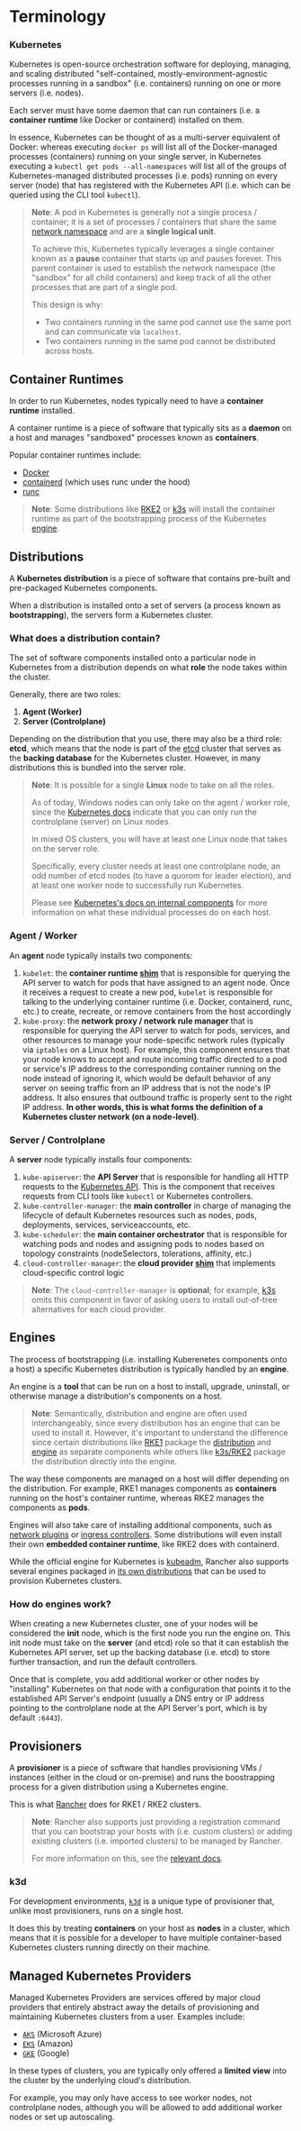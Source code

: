 # Terminology

### Kubernetes

Kubernetes is open-source orchestration software for deploying, managing, and scaling distributed "self-contained, mostly-environment-agnostic processes running in a sandbox" (i.e. containers) running on one or more servers (i.e. nodes).

Each server must have some daemon that can run containers (i.e. a **container runtime** like Docker or containerd) installed on them.

In essence, Kubernetes can be thought of as a multi-server equivalent of Docker: whereas executing `docker ps` will list all of the Docker-managed processes (containers) running on your single server, in Kubernetes executing a `kubectl get pods --all-namespaces` will list all of the groups of Kubernetes-managed distributed processes (i.e. pods) running on every server (node) that has registered with the Kubernetes API (i.e. which can be queried using the CLI tool `kubectl`).

> **Note**: A pod in Kubernetes is generally not a single process / container; it is a set of processes / containers that share the same [network namespace](https://man7.org/linux/man-pages/man7/network_namespaces.7.html) and are a **single logical unit**.
>
> To achieve this, Kubernetes typically leverages a single container known as a **pause** container that starts up and pauses forever. This parent container is used to establish the network namespace (the "sandbox" for all child containers) and keep track of all the other processes that are part of a single pod.
>
> This design is why:
>
> - Two containers running in the same pod cannot use the same port and can communicate via `localhost`.
> - Two containers running in the same pod cannot be distributed across hosts.

## Container Runtimes

In order to run Kubernetes, nodes typically need to have a **container runtime** installed.

A container runtime is a piece of software that typically sits as a **daemon** on a host and manages "sandboxed" processes known as **containers**.

Popular container runtimes include:

- [Docker](https://www.docker.com)
- [containerd](https://containerd.io) (which uses runc under the hood)
- [runc](https://github.com/opencontainers/runc)

> **Note**: Some distributions like [RKE2](./rke2.md) or [k3s](./k3s.md) will install the container runtime as part of the bootstrapping process of the Kubernetes [engine](#engines).

## Distributions

A **Kubernetes distribution** is a piece of software that contains pre-built and pre-packaged Kubernetes components.

When a distribution is installed onto a set of servers (a process known as **bootstrapping**), the servers form a Kubernetes cluster.

### What does a distribution contain?

The set of software components installed onto a particular node in Kubernetes from a distribution depends on what **role** the node takes within the cluster.

Generally, there are two roles:

1. **Agent (Worker)**
2. **Server (Controlplane)**

Depending on the distribution that you use, there may also be a third role: **etcd**, which means that the node is part of the [etcd](https://etcd.io) cluster that serves as the **backing database** for the Kubernetes cluster. However, in many distributions this is bundled into the server role.

> **Note**: It is possible for a single **Linux** node to take on all the roles.
>
> As of today, Windows nodes can only take on the agent / worker role, since the [Kubernetes docs](https://kubernetes.io/docs/concepts/windows/intro/#windows-nodes-in-kubernetes) indicate that you can only run the controlplane (server) on Linux nodes.
>
> In mixed OS clusters, you will have at least one Linux node that takes on the server role.
>
> Specifically, every cluster needs at least one controlplane node, an odd number of etcd nodes (to have a quorom for leader election), and at least one worker node to successfully run Kubernetes. 
>
> Please see [Kubernetes's docs on internal components](https://kubernetes.io/docs/concepts/overview/components/) for more information on what these individual processes do on each host.

### Agent / Worker

An **agent** node typically installs two components:

1. `kubelet`: the **container runtime [shim](https://en.wikipedia.org/wiki/Shim_(computing))** that is responsible for querying the API server to watch for pods that have assigned to an agent node. Once it receives a request to create a new pod, `kubelet` is responsible for talking to the underlying container runtime (i.e. Docker, containerd, runc, etc.) to create, recreate, or remove containers from the host accordingly
2. `kube-proxy`: the **network proxy / network rule manager** that is responsible for querying the API server to watch for pods, services, and other resources to manage your node-specific network rules (typically via `iptables` on a Linux host). For example, this component ensures that your node knows to accept and route incoming traffic directed to a pod or service's IP address to the corresponding container running on the node instead of ignoring it, which would be default behavior of any server on seeing traffic from an IP address that is not the node's IP address. It also ensures that outbound traffic is properly sent to the right IP address. **In other words, this is what forms the definition of a Kubernetes cluster network (on a node-level)**.

### Server / Controlplane

A **server** node typically installs four components:

1. `kube-apiserver`: the **API Server** that is responsible for handling all HTTP requests to the [Kubernetes API](https://kubernetes.io/docs/reference/using-api/api-concepts/). This is the component that receives requests from CLI tools like `kubectl` or Kubernetes controllers.
2. `kube-controller-manager`: the **main controller** in charge of managing the lifecycle of default Kubernetes resources such as nodes, pods, deployments, services, serviceaccounts, etc.
3. `kube-scheduler`: the **main container orchestrator** that is responsible for watching pods and nodes and assigning pods to nodes based on topology constraints (nodeSelectors, tolerations, affinity, etc.)
4. `cloud-controller-manager`: the **cloud provider [shim](https://en.wikipedia.org/wiki/Shim_(computing))** that implements cloud-specific control logic

> **Note**: The `cloud-controller-manager` is **optional**; for example, [k3s](https://github.com/k3s-io/k3s?tab=readme-ov-file#what-have-you-removed-from-upstream-kubernetes) omits this component in favor of asking users to install out-of-tree alternatives for each cloud provider.

## Engines

The process of bootstrapping (i.e. installing Kuberenetes components onto a host) a specific Kubernetes distribution is typically handled by an **engine**.

An engine is a **tool** that can be run on a host to install, upgrade, uninstall, or otherwise manage a distribution's components on a host.

> **Note**: Semantically, distribution and engine are often used interchangeably, since every distribution has an engine that can be used to install it. However, it's important to understand the difference since certain distributions like [RKE1](./rke.md) package the [distribution](https://github.com/rancher/hyperkube) and [engine](https://github.com/rancher/rke) as separate components while others like [k3s/RKE2](./rke2.md) package the distribution directly into the engine.

The way these components are managed on a host will differ depending on the distribution. For example, RKE1 manages components as **containers** running on the host's container runtime, whereas RKE2 manages the components as **pods**.

Engines will also take care of installing additional components, such as [network plugins](https://kubernetes.io/docs/concepts/extend-kubernetes/compute-storage-net/network-plugins) or [ingress controllers](https://kubernetes.io/docs/concepts/services-networking/ingress-controllers). Some distributions will even install their own **embedded container runtime**, like RKE2 does with containerd.

While the official engine for Kubernetes is [kubeadm](https://kubernetes.io/docs/reference/setup-tools/kubeadm/), Rancher also supports several engines packaged in [its own distributions](./rancher_distributions.md) that can be used to provision Kubernetes clusters.

### How do engines work?

When creating a new Kubernetes cluster, one of your nodes will be considered the **init** node, which is the first node you run the engine on. This init node must take on the **server** (and etcd) role so that it can establish the Kubernetes API server, set up the backing database (i.e. etcd) to store further transaction, and run the default controllers.

Once that is complete, you add additional worker or other nodes by "installing" Kubernetes on that node with a configuration that points it to the established API Server's endpoint (usually a DNS entry or IP address pointing to the controlplane node at the API Server's port, which is by default `:6443`).

## Provisioners

A **provisioner** is a piece of software that handles provisioning VMs / instances (either in the cloud or on-premise) and runs the boostrapping process for a given distribution using a Kubernetes engine.

This is what [Rancher](https://ranchermanager.docs.rancher.com) does for RKE1 / RKE2 clusters.

> **Note**: Rancher also supports just providing a registration command that you can bootstrap your hosts with (i.e. custom clusters) or adding existing clusters (i.e. imported clusters) to be managed by Rancher.
>
> For more information on this, see the [relevant docs](../general/types_of_rancher_clusters.md).

### k3d

For development environments, [`k3d`](https://k3d.io) is a unique type of provisioner that, unlike most provisioners, runs on a single host.

It does this by treating **containers** on your host as **nodes** in a cluster, which means that it is possible for a developer to have multiple container-based Kubernetes clusters running directly on their machine.

## Managed Kubernetes Providers

Managed Kubernetes Providers are services offered by major cloud providers that entirely abstract away the details of provisioning and maintaining Kubernetes clusters from a user. Examples include:

- [`AKS`](https://docs.microsoft.com/en-us/azure/aks/) (Microsoft Azure)
- [`EKS`](https://docs.aws.amazon.com/eks/latest/userguide/what-is-eks.html) (Amazon)
- [`GKE`](https://cloud.google.com/kubernetes-engine/) (Google)

In these types of clusters, you are typically only offered a **limited view** into the cluster by the underlying cloud's distribution.

For example, you may only have access to see worker nodes, not controlplane nodes, although you will be allowed to add additional worker nodes or set up autoscaling.
